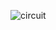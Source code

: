 ![circuit](https://user-images.githubusercontent.com/73679364/141735945-59aecf5a-596c-43df-b5dc-fbe9904f2328.png)

